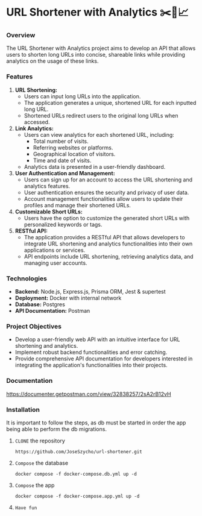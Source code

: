 # **URL Shortener with Analytics** ✂️🔗📈

### **Overview**

The URL Shortener with Analytics project aims to develop an API that allows users to shorten long URLs into concise, shareable links while providing analytics on the usage of these links.

### **Features**

1. **URL Shortening:**
    - Users can input long URLs into the application.
    - The application generates a unique, shortened URL for each inputted long URL.
    - Shortened URLs redirect users to the original long URLs when accessed.
2. **Link Analytics:**
    - Users can view analytics for each shortened URL, including:
        - Total number of visits.
        - Referring websites or platforms.
        - Geographical location of visitors.
        - Time and date of visits.
    - Analytics data is presented in a user-friendly dashboard.
3. **User Authentication and Management:**
    - Users can sign up for an account to access the URL shortening and analytics features.
    - User authentication ensures the security and privacy of user data.
    - Account management functionalities allow users to update their profiles and manage their shortened URLs.
4. **Customizable Short URLs:**
    - Users have the option to customize the generated short URLs with personalized keywords or tags.
5. **RESTful API:**
    - The application provides a RESTful API that allows developers to integrate URL shortening and analytics functionalities into their own applications or services.
    - API endpoints include URL shortening, retrieving analytics data, and managing user accounts.

### **Technologies**

-   **Backend:** Node.js, Express.js, Prisma ORM, Jest & supertest
-   **Deployment:** Docker with internal network
-   **Database:** Postgres
-   **API Documentation:** Postman

### **Project Objectives**

-   Develop a user-friendly web API with an intuitive interface for URL shortening and analytics.
-   Implement robust backend functionalities and error catching.
-   Provide comprehensive API documentation for developers interested in integrating the application's functionalities into their projects.

### Documentation

https://documenter.getpostman.com/view/32838257/2sA2rB12vH

### Installation

It is important to follow the steps, as db must be started in order the app being able to perform the db migrations.

1. `CLONE` the repository

    `https://github.com/JoseSzycho/url-shortener.git`

2. `Compose` the database

    `docker compose -f docker-compose.db.yml up -d`

3. `Compose` the app

    `docker compose -f docker-compose.app.yml up -d`

4. `Have fun`
